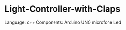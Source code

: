# Light-Controller-with-Claps
Language: c++
Components: Arduino UNO
            microfone
            Led
